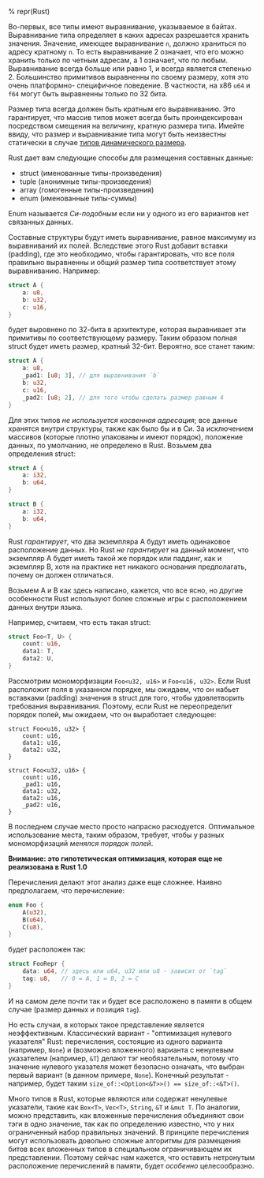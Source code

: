 % repr(Rust)

Во-первых, все типы имеют выравнивание, указываемое в байтах. Выравнивание
типа определяет в каких адресах разрешается хранить значения. Значение, имеющее
выравнивание `n`, должно храниться по адресу кратному `n`. То есть выравнивание
2 означает, что его можно хранить только по четным адресам, а 1 означает, что по
любым. Выравнивание всегда больше или равно 1, и всегда является степенью 2.
Большинство примитивов выравненны по своему размеру, хотя это очень платформно-
специфичное поведение. В частности, на x86 `u64` и `f64` могут быть выравненны
только по 32 бита.

Размер типа всегда должен быть кратным его выравниванию. Это гарантирует, что
массив типов может всегда быть проиндексирован посредством смещения на величину,
кратную  размера типа. Имейте ввиду, что размер и выравнивание типа могут быть
неизвестны статически в случае [типов динамического размера][dst].

Rust дает вам следующие способы для размещения составных данные:

* struct (именованные типы-произведения)
* tuple (анонимные типы-произведения)
* array (гомогенные типы-произведения)
* enum (именованные типы-суммы)

Enum называется *Си-подобным* если ни у одного из его вариантов нет связанных
данных.

Составные структуры будут иметь выравнивание, равное максимуму из выравниваний
их полей. Вследствие этого Rust добавит вставки (padding), где это необходимо,
чтобы гарантировать, что все поля правильно выравненны и общий размер типа
соответствует этому выравниванию. Например:

```rust
struct A {
    a: u8,
    b: u32,
    c: u16,
}
```

будет выровнено по 32-бита в архитектуре, которая выравнивает эти примитивы по
соответствующему размеру. Таким образом полная struct будет иметь размер,
кратный 32-бит. Вероятно, все станет таким:

```rust
struct A {
    a: u8,
    _pad1: [u8; 3], // для выравнивания `b`
    b: u32,
    c: u16,
    _pad2: [u8; 2], // для того чтобы сделать размер равным 4
}
```

Для этих типов *не используется косвенная адресация*; все данные хранятся 
внутри структуры, также как было бы и в Си. За исключением массивов (которые 
плотно упакованы и имеют порядок), положение данных, по умолчанию, не 
определено в Rust. Возьмем два определения struct:

```rust
struct A {
    a: i32,
    b: u64,
}

struct B {
    a: i32,
    b: u64,
}
```

Rust *гарантирует*, что два экземпляра А будут иметь одинаковое расположение
данных. Но Rust *не гарантирует* на данный момент, что экземпляр A будет иметь
такой же порядок или паддинг, как и экземпляр B, хотя на практике нет никакого
основания предполагать, почему он должен отличаться.

Возьмем A и B как здесь написано, кажется, что все ясно, но другие особенности
Rust используют более сложные игры с расположением данных внутри языка.

Например, считаем, что есть такая struct:

```rust
struct Foo<T, U> {
    count: u16,
    data1: T,
    data2: U,
}
```

Рассмотрим мономорфизации `Foo<u32, u16>` и `Foo<u16, u32>`. Если Rust
расположит поля в указанном порядке, мы ожидаем, что он набьет вставками
(padding) значения в struct для того, чтобы удовлетворить требования
выравнивания. Поэтому, если Rust не переопределит порядок полей, мы ожидаем, что
он выработает следующее:

```rust,ignore
struct Foo<u16, u32> {
    count: u16,
    data1: u16,
    data2: u32,
}

struct Foo<u32, u16> {
    count: u16,
    _pad1: u16,
    data1: u32,
    data2: u16,
    _pad2: u16,
}
```

В последнем случае место просто напрасно расходуется. Оптимальное использование
места, таким образом, требует, чтобы у разных мономорфизаций *менялся порядок
полей*.

**Внимание: это гипотетическая оптимизация, которая еще не реализована в Rust 1.0**

Перечисления делают этот анализ даже еще сложнее. Наивно предполагаем, что
перечисление:

```rust
enum Foo {
    A(u32),
    B(u64),
    C(u8),
}
```

будет расположен так:

```rust
struct FooRepr {
    data: u64, // здесь или u64, u32 или u8 - зависит от `tag`
    tag: u8,   // 0 = A, 1 = B, 2 = C
}
```

И на самом деле почти так и будет все расположено в памяти в общем случае (размер
данных и позиция `tag`).

Но есть случаи, в которых такое представление является неэффективным.
Классический вариант - "оптимизация нулевого указателя" Rust: перечисления,
состоящие из одного варианта (например, `None`) и (возможно вложенного) варианта
с ненулевым указателем (например, `&T`) делают тэг необязательным, потому что
значение нулевого указателя может безопасно означать, что выбран первый вариант
(в данном примере, `None`). Конечный результат - например, будет таким
`size_of::<Option<&T>>() == size_of::<&T>()`.

Много типов в Rust, которые являются или содержат ненулевые указатели, такие как
`Box<T>`, `Vec<T>`, `String`, `&T` и `&mut T`. По аналогии, можно представить,
как вложенные  перечисления объединяют свои тэги в одно значение, так как по
определению известно, что у них ограниченный набор правильных значений. В
принципе перечисления могут использовать довольно сложные алгоритмы для
размещения битов всех вложенных типов в специальном ограничивающем их
представлении. Поэтому сейчас нам кажется, что оставить нетронутым расположение
перечислений в памяти, будет *особенно* целесообразно.

[dst]: exotic-sizes.html#dynamically-sized-types-dsts
